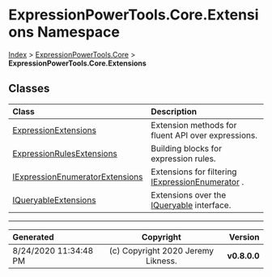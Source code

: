 ﻿# ExpressionPowerTools.Core.Extensions Namespace

[Index](../index.md) > [ExpressionPowerTools.Core](ExpressionPowerTools.Core.a.md) > **ExpressionPowerTools.Core.Extensions**

## Classes

| Class | Description |
| :-- | :-- |
| [ExpressionExtensions](ExpressionPowerTools.Core.Extensions.ExpressionExtensions.cs.md) | Extension methods for fluent API over expressions. |
| [ExpressionRulesExtensions](ExpressionPowerTools.Core.Extensions.ExpressionRulesExtensions.cs.md) | Building blocks for expression rules. |
| [IExpressionEnumeratorExtensions](ExpressionPowerTools.Core.Extensions.IExpressionEnumeratorExtensions.cs.md) | Extensions for filtering [IExpressionEnumerator](ExpressionPowerTools.Core.Signatures.IExpressionEnumerator.i.md) . |
| [IQueryableExtensions](ExpressionPowerTools.Core.Extensions.IQueryableExtensions.cs.md) | Extensions over the [IQueryable](https://docs.microsoft.com/dotnet/api/system.linq.iqueryable) interface. |


---

| Generated | Copyright | Version |
| :-- | :-: | --: |
| 8/24/2020 11:34:48 PM | (c) Copyright 2020 Jeremy Likness. | **v0.8.0.0** |
